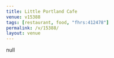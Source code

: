 ```yaml
---
title: Little Portland Cafe
venue: v15388
tags: [restaurant, food, "fhrs:412478"]
permalink: /v/15388/
layout: venue
---
```

null